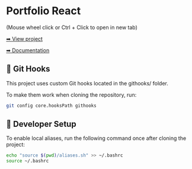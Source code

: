 # Portfolio React
(Mouse wheel click or Ctrl + Click to open in new tab)

[➡ View project](https://matifer.vercel.app/)

[➡ Documentation](https://deepwiki.com/mati-fernandez/portfolio-react)
    

## 🔧 Git Hooks

This project uses custom Git hooks located in the githooks/ folder.

To make them work when cloning the repository, run:

``` bash
git config core.hooksPath githooks
```
## 🔧 Developer Setup

To enable local aliases, run the following command once after cloning the project:

```bash
echo "source $(pwd)/aliases.sh" >> ~/.bashrc
source ~/.bashrc
```
